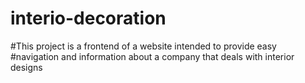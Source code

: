 # interio-decoration

#This project is a frontend of a website intended to provide easy 
#navigation and information about a company that deals with interior designs 
